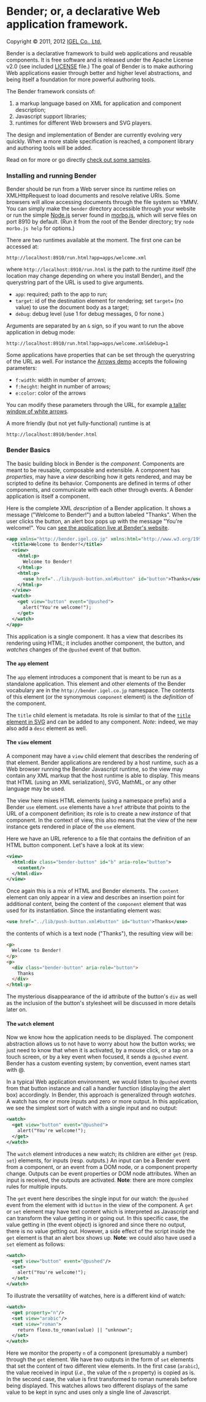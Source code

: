 # Bender; or, a declarative Web application framework.

Copyright © 2011, 2012 [IGEL Co., Ltd.](http://www.igel.co.jp/bender/)


Bender is a declarative framework to build web applications and reusable
components. It is free software and is released under the Apache License v2.0
(see included [LICENSE](https://github.com/bendr/bender/blob/master/LICENSE)
file.) The goal of Bender is to make authoring Web applications easier through
better and higher level abstractions, and being itself a foundation for more
powerful authoring tools.

The Bender framework consists of:

1. a markup language based on XML for application and component description;
2. Javascript support libraries;
3. runtimes for different Web browsers and SVG players.

The design and implementation of Bender are currently evolving very quickly.
When a more stable specification is reached, a component library and authoring
tools will be added.

Read on for more or go directly [check out some
samples](http://bendr.github.com/apps/#demos).


### Installing and running Bender

Bender should be run from a Web server since its runtime relies on
XMLHttpRequest to load documents and resolve relative URIs. Some browsers will
allow accessing documents through the file system so YMMV. You can simply make
the `bender` directory accessible through your website or run the simple
[Node.js](http://nodejs.org) server found in
[morbo.js](https://github.com/bendr/bender/blob/master/morbo.js), which will
serve files on port 8910 by default. (Run it from the root of the Bender
directory; try `node morbo.js help` for options.)

There are two runtimes available at the moment. The first one can be accessed
at:

```
http://localhost:8910/run.html?app=apps/welcome.xml
```

where `http://localhost:8910/run.html` is the path to the runtime
itself (the location may change depending on where you install Bender), and the
querystring part of the URL is used to give arguments.

- `app`: required; path to the app to run;
- `target`: id of the destination element for rendering; set `target=` (no
  value) to use the document body as a target;
- `debug`: debug level (use 1 for debug messages, 0 for none.)

Arguments are separated by an `&` sign, so if you want to run the above
application in debug mode:

```
http://localhost:8910/run.html?app=apps/welcome.xml&debug=1
```

Some applications have properties that can be set through the querystring of
the URL as well. For instance the [Arrows
demo](http://bendr.github.com/run.html?app=apps/demos/arrows.xml) accepts
the following parameters:

- `f:width`: width in number of arrows;
- `f:height`: height in number of arrows;
- `e:color`: color of the arrows

You can modify these parameters through the URL, for example [a taller window
of white arrows](http://bendr.github.com/run.html?app=apps/demos/arrows.xml&f:width=8&f:height=16&e:color=white).

A more friendly (but not yet fully-functional) runtime is at

```
http://localhost:8910/bender.html
```


### Bender Basics

The basic building block in Bender is the _component_. Components are meant to
be reusable, composable and extensible. A component has _properties_, may have
a _view_ describing how it gets rendered, and may be scripted to define its
behavior. Components are defined in terms of other components, and communicate with each other through events. A Bender application is itself a component.

Here is the complete XML _description_ of a Bender application. It shows a
message ("Welcome to Bender!") and a button labeled "Thanks". When the user
clicks the button, an alert box pops up with the message "You're welcome!".
You can [see the application live at Bender's
website](http://bendr.github.com/run.html?app=apps/welcome).

```xml
<app xmlns="http://bender.igel.co.jp" xmlns:html="http://www.w3.org/1999/xhtml">
  <title>Welcome to Bender!</title>
  <view>
    <html:p>
      Welcome to Bender!
    </html:p>
    <html:p>
      <use href="../lib/push-button.xml#button" id="button">Thanks</use>
    </html:p>
  </view>
  <watch>
    <get view="button" event="@pushed">
      alert("You're welcome!");
    </get>
  </watch>
</app>
```

This application is a single component. It has a view that describes its
rendering using HTML; it includes another component, the button, and _watches_
changes of the `@pushed` event of that button.


#### The `app` element

The `app` element introduces a component that is meant to be run as a
standalone application. This element and other elements of the Bender
vocabulary are in the `http://bender.igel.co.jp` namespace. The contents of
this element (or the synonymous `component` element) is the _definition_ of the
component.

The `title` child element is metadata. Its role is similar to that of the
[`title` element in
SVG](http://www.w3.org/TR/SVG/struct.html#DescriptionAndTitleElements) and can
be added to any component. _Note_: indeed, we may also add a `desc` element as
well.


#### The `view` element

A component may have a `view` child element that describes the rendering of
that element. Bender applications are rendered by a host runtime, such as a Web
browser running the Bender Javascript runtime, so the view may contain any XML
markup that the host runtime is able to display. This means that HTML (using
an XML serialization), SVG, MathML, or any other language may be used.

The view here mixes HTML elements (using a namespace prefix) and a Bender
`use` element. `use` elements have a `href` attribute that points to the URL of
a component definition; its role is to create a new _instance_ of that
component. In the context of view, this also means that the view of the new
instance gets rendered in place of the `use` element.

Here we have an URL reference to a file that contains the definition of an HTML
button component. Let's have a look at its view:

```xml
<view>
  <html:div class="bender-button" id="b" aria-role="button">
    <content/>
  </html:div>
</view>
```

Once again this is a mix of HTML and Bender elements. The `content` element can
only appear in a view and describes an insertion point for additional content,
being the content of the `component` element that was used for its
instantiation. Since the instantiating element was:

```xml
<use href="../lib/push-button.xml#button" id="button">Thanks</use>
```

the contents of which is a text node ("Thanks"), the resulting view will be:

```html
<p>
  Welcome to Bender!
</p>
<p>
  <div class="bender-button" aria-role="button">
    Thanks
  </div>
</html:p>
```

The mysterious disappearance of the id attribute of the button's `div` as well
as the inclusion of the button's stylesheet will be discussed in more details
later on.


#### The `watch` element

Now we know how the application needs to be displayed. The component
abstraction allows us to not have to worry about how the button works; we just
need to know that when it is activated, by a mouse click, or a tap on a touch
screen, or by a key event when focused, it sends a `@pushed` _event_. Bender
has a custom eventing system; by convention, event names start with @.

In a typical Web application environment, we would listen to `@pushed` events
from that button instance and call a handler function (displaying the alert
box) accordingly. In Bender, this approach is generalized through _watches_. A
watch has one or more inputs and zero or more output. In this application, we
see the simplest sort of watch with a single input and no output:

```xml
<watch>
  <get view="button" event="@pushed">
    alert("You're welcome!");
  </get>
</watch>
```

The `watch` element introduces a new watch; its children are either `get`
(resp. `set`) elements, for inputs (resp. outputs.) An input can be a Bender
event from a component, or an event from a DOM node, or a component property
change. Outputs can be event properties or DOM node attributes. When an input
is received, the outputs are activated. **Note**: there are more complex rules
for multiple inputs.

The `get` event here describes the single input for our watch: the `@pushed`
event from the element with id `button` in the view of the component. A `get`
or `set` element may have text content which is interpreted as Javascript and
can transform the value getting in or going out. In this specific case, the
value getting in (the event object) is ignored and since there no output, there
is no value getting out. However, a side effect of the script inside the `get`
element is that an alert box shows up. **Note**: we could also have used a
`set` element as follows:

```xml
<watch>
  <get view="button" event="@pushed"/>
  <set>
    alert("You're welcome!");
  </set>
</watch>
```

To illustrate the versatility of watches, here is a different kind of watch:

```xml
<watch>
  <get property="n"/>
  <set view="arabic"/>
  <set view="roman">
    return flexo.to_roman(value) || "unknown";
  </set>
</watch>
```

Here we monitor the property `n` of a component (presumably a number) through
the `get` element. We have two outputs in the form of `set` elements that set
the content of two different view elements. In the first case (`arabic`), the
value received in input (_i.e._, the value of the `n` property) is copied as
is. In the second case, the value is first transformed to roman numerals before
being displayed. This watches allows two different displays of the same value
to be kept in sync and uses only a single line of Javascript.
